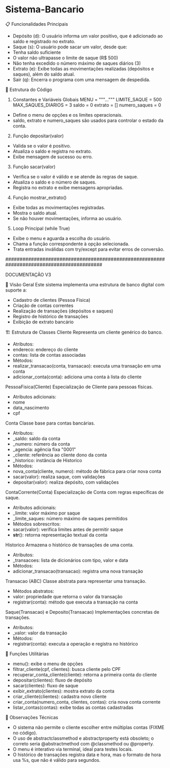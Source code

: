 # Sistema-Bancario


📋 Funcionalidades Principais
- Depósito (d):
O usuário informa um valor positivo, que é adicionado ao saldo e registrado no extrato.
- Saque (s):
O usuário pode sacar um valor, desde que:
- Tenha saldo suficiente
- O valor não ultrapasse o limite de saque (R$ 500)
- Não tenha excedido o número máximo de saques diários (3)
- Extrato (e):
Exibe todas as movimentações realizadas (depósitos e saques), além do saldo atual.
- Sair (q):
Encerra o programa com uma mensagem de despedida.

🧠 Estrutura do Código
1. Constantes e Variáveis Globais
MENU = """..."""
LIMITE_SAQUE = 500
MAX_SAQUES_DIARIOS = 3
saldo = 0
extrato = []
numero_saques = 0


- Define o menu de opções e os limites operacionais.
- saldo, extrato e numero_saques são usados para controlar o estado da conta.
2. Função depositar(valor)
- Valida se o valor é positivo.
- Atualiza o saldo e registra no extrato.
- Exibe mensagem de sucesso ou erro.
3. Função sacar(valor)
- Verifica se o valor é válido e se atende às regras de saque.
- Atualiza o saldo e o número de saques.
- Registra no extrato e exibe mensagens apropriadas.
4. Função mostrar_extrato()
- Exibe todas as movimentações registradas.
- Mostra o saldo atual.
- Se não houver movimentações, informa ao usuário.
5. Loop Principal (while True)
- Exibe o menu e aguarda a escolha do usuário.
- Chama a função correspondente à opção selecionada.
- Trata entradas inválidas com try/except para evitar erros de conversão.

##########################################################################################


DOCUMENTAÇÃO V3

🧾 Visão Geral
Este sistema implementa uma estrutura de banco digital com suporte a:
- Cadastro de clientes (Pessoa Física)
- Criação de contas correntes
- Realização de transações (depósitos e saques)
- Registro de histórico de transações
- Exibição de extrato bancário

🏗️ Estrutura de Classes
Cliente
Representa um cliente genérico do banco.
- Atributos:
- endereco: endereço do cliente
- contas: lista de contas associadas
- Métodos:
- realizar_transacao(conta, transacao): executa uma transação em uma conta
- adicionar_conta(conta): adiciona uma conta à lista do cliente

PessoaFisica(Cliente)
Especialização de Cliente para pessoas físicas.
- Atributos adicionais:
- nome
- data_nascimento
- cpf

Conta
Classe base para contas bancárias.
- Atributos:
- _saldo: saldo da conta
- _numero: número da conta
- _agencia: agência fixa "0001"
- _cliente: referência ao cliente dono da conta
- _historico: instância de Historico
- Métodos:
- nova_conta(cliente, numero): método de fábrica para criar nova conta
- sacar(valor): realiza saque, com validações
- depositar(valor): realiza depósito, com validações

ContaCorrente(Conta)
Especialização de Conta com regras específicas de saque.
- Atributos adicionais:
- _limite: valor máximo por saque
- _limite_saques: número máximo de saques permitidos
- Métodos sobrescritos:
- sacar(valor): verifica limites antes de permitir saque
- __str__(): retorna representação textual da conta

Historico
Armazena o histórico de transações de uma conta.
- Atributos:
- _transacoes: lista de dicionários com tipo, valor e data
- Métodos:
- adicionar_transacao(transacao): registra uma nova transação

Transacao (ABC)
Classe abstrata para representar uma transação.
- Métodos abstratos:
- valor: propriedade que retorna o valor da transação
- registrar(conta): método que executa a transação na conta

Saque(Transacao) e Deposito(Transacao)
Implementações concretas de transações.
- Atributos:
- _valor: valor da transação
- Métodos:
- registrar(conta): executa a operação e registra no histórico

🧮 Funções Utilitárias
- menu(): exibe o menu de opções
- filtrar_cliente(cpf, clientes): busca cliente pelo CPF
- recuperar_conta_cliente(cliente): retorna a primeira conta do cliente
- depositar(clientes): fluxo de depósito
- sacar(clientes): fluxo de saque
- exibir_extrato(clientes): mostra extrato da conta
- criar_cliente(clientes): cadastra novo cliente
- criar_conta(numero_conta, clientes, contas): cria nova conta corrente
- listar_contas(contas): exibe todas as contas cadastradas

🧠 Observações Técnicas
- O sistema não permite o cliente escolher entre múltiplas contas (FIXME no código).
- O uso de abstractclassmethod e abstractproperty está obsoleto; o correto seria @abstractmethod com @classmethod ou @property.
- O menu é interativo via terminal, ideal para testes locais.
- O histórico de transações registra data e hora, mas o formato de hora usa %s, que não é válido para segundos.





